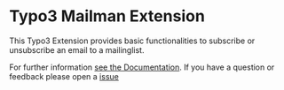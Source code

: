Typo3 Mailman Extension
==============================================================
This Typo3 Extension provides basic functionalities to subscribe or unsubscribe an email to a mailinglist. 

For further information [see the Documentation](https://docs.typo3.org/p/htwg/mailmanext/1.1/en-us/).
If you have a question or feedback please open a [issue](https://github.com/lcapellino/Typo3_Mailman_ext/issues)
